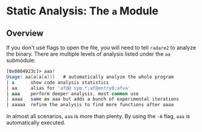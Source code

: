 # Static Analysis: The `a` Module

## Overview
If you don't use flags to open the file, you will need to tell `radare2` to analyze the binary. There are multiple levels of analysis listed under the `aa` submodule:

```nasm
[0x0804923c]> aaa?
Usage: aa[a[a[a]]]   # automatically analyze the whole program
| a      show code analysis statistics
| aa     alias for 'af@@ sym.*;af@entry0;afva'
| aaa    perform deeper analysis, most common use
| aaaa   same as aaa but adds a bunch of experimental iterations
| aaaaa  refine the analysis to find more functions after aaaa
```

In almost all scenarios, `aaa` is more than plenty. By using the `-A` flag, `aaa` is automatically executed.